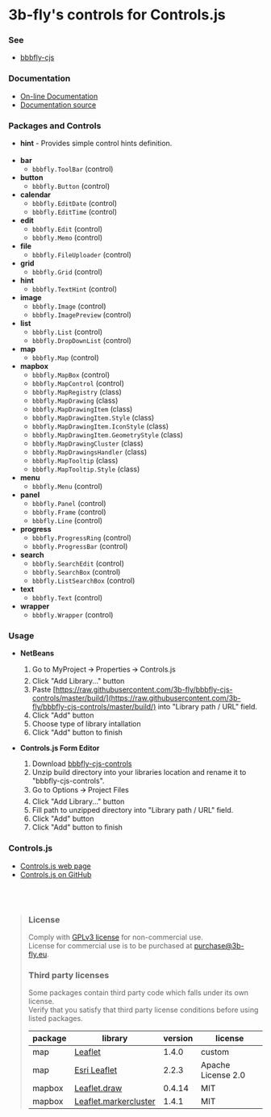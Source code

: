 3b-fly's controls for Controls.js
===========

### See

- [bbbfly-cjs](https://github.com/3b-fly/bbbfly-cjs)

### Documentation

- [On-line Documentation](https://3b-fly.github.io/bbbfly-cjs-controls/)
- [Documentation source](https://github.com/3b-fly/bbbfly-cjs-controls/tree/master/docs/)

### Packages and Controls

- **hint** - Provides simple control hints definition.<br/><br/>
- **bar**
  - `bbbfly.ToolBar` (control)
- **button**
  - `bbbfly.Button` (control)
- **calendar**
  - `bbbfly.EditDate` (control)
  - `bbbfly.EditTime` (control)
- **edit**
  - `bbbfly.Edit` (control)
  - `bbbfly.Memo` (control)
- **file**
  - `bbbfly.FileUploader` (control)
- **grid**
  - `bbbfly.Grid` (control)
- **hint**
  - `bbbfly.TextHint` (control)
- **image**
  - `bbbfly.Image` (control)
  - `bbbfly.ImagePreview` (control)
- **list**
  - `bbbfly.List` (control)
  - `bbbfly.DropDownList` (control)
- **map**
  - `bbbfly.Map` (control)
- **mapbox**
  - `bbbfly.MapBox` (control)
  - `bbbfly.MapControl` (control)
  - `bbbfly.MapRegistry` (class)
  - `bbbfly.MapDrawing` (class)
  - `bbbfly.MapDrawingItem` (class)
  - `bbbfly.MapDrawingItem.Style` (class)
  - `bbbfly.MapDrawingItem.IconStyle` (class)
  - `bbbfly.MapDrawingItem.GeometryStyle` (class)
  - `bbbfly.MapDrawingCluster` (class)
  - `bbbfly.MapDrawingsHandler` (class)
  - `bbbfly.MapTooltip` (class)
  - `bbbfly.MapTooltip.Style` (class)
- **menu**
  - `bbbfly.Menu` (control)
- **panel**
  - `bbbfly.Panel` (control)
  - `bbbfly.Frame` (control)
  - `bbbfly.Line` (control)
- **progress**
  - `bbbfly.ProgressRing` (control)
  - `bbbfly.ProgressBar` (control)
- **search**
  - `bbbfly.SearchEdit` (control)
  - `bbbfly.SearchBox` (control)
  - `bbbfly.ListSearchBox` (control)
- **text**
  - `bbbfly.Text` (control)
- **wrapper**
  - `bbbfly.Wrapper` (control)

### Usage

- **NetBeans**

  1. Go to MyProject 🡪 Properties 🡪 Controls.js
  2. Click "Add Library..." button
  3. Paste [https://raw.githubusercontent.com/3b-fly/bbbfly-cjs-controls/master/build/](https://raw.githubusercontent.com/3b-fly/bbbfly-cjs-controls/master/build/) into "Library path / URL" field.
  4. Click "Add" button
  5. Choose type of library intallation
  6. Click "Add" button to finish

- **Controls.js Form Editor**

  1. Download [bbbfly-cjs-controls](https://github.com//3b-fly/bbbfly-cjs-controls/archive/master.zip)
  2. Unzip build directory into your libraries location and rename it to "bbbfly-cjs-controls".
  3. Go to Options 🡪 Project Files
  4. Click "Add Library..." button
  5. Fill path to unzipped directory into "Library path / URL" field.
  6. Click "Add" button
  7. Click "Add" button to finish

### Controls.js

- [Controls.js web page](http://controlsjs.com/)
- [Controls.js on GitHub](https://github.com/controlsjs/controls.js)

<br/>
<br/>

> ### License
> Comply with [GPLv3 license](http://www.gnu.org/licenses/gpl-3.0.html) for non-commercial use.<br/>
> License for commercial use is to be purchased at [purchase@3b-fly.eu](mailto:purchase@3b-fly.eu).
>
> ### Third party licenses
> Some packages contain third party code which falls under its own license.<br/>
> Verify that you satisfy that third party license conditions before using listed packages.<br/>
>
>| package | library                                                                   | version | license            |
>| ------- | ------------------------------------------------------------------------- | ------- | ------------------ |
>| map     | [Leaflet](https://github.com/Leaflet/Leaflet)                             | 1.4.0   | custom             |
>| map     | [Esri Leaflet](https://github.com/Esri/esri-leaflet)                      | 2.2.3   | Apache License 2.0 |
>| mapbox  | [Leaflet.draw](https://github.com/Leaflet/Leaflet.draw)                   | 0.4.14  | MIT                |
>| mapbox  | [Leaflet.markercluster](https://github.com/Leaflet/Leaflet.markercluster) | 1.4.1   | MIT                |
